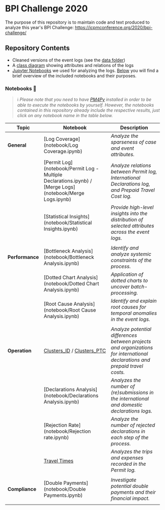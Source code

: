 # BPI Challenge 2020

The purpose of this repository is to maintain code and text produced to analyze this year's BPI Challenge: https://icpmconference.org/2020/bpi-challenge/

## Repository Contents
 * Cleaned versions of the event logs (see the [data folder](data/cleaned_logs))
 * A [class diagram](data-model/Classdiagram.png) showing attributes and relations of the logs
 * [Jupyter Notebooks](notebook) we used for analyzing the logs. [Below](#notebooks) you will find a brief overview of the included notebooks and their purposes.


### Notebooks 📓
> ℹ️ *Please note that you need to have [PM4Py](https://pm4py.fit.fraunhofer.de/install) installed in order to be able to execute the notebooks by yourself. However, the notebooks contained in this repository already include the respective results, just click on any notebook name in the table below.*

| Topic           | Notebook                   | Description |
|-----------------|----------------------------|-------------|
| **General**      | [Log Coverage](notebook/Log Coverage.ipynb)               | *Analyze the sparseness of case and event attributes.*            |
|                 | [Permit Log](notebook/Permit Log - Multiple Declarations.ipynb) / [Merge Logs](notebook/Merge Logs.ipynb)    | *Analyze relations between Permit log, International Declarations log, and Prepaid Travel Cost log.*            |
|                 | [Statistical Insights](notebook/Statistical Insights.ipynb)       | *Provide high-level insights into the distribution of selected attributes across the event logs.*            |
|                 |                            |             |
| **Performance** | [Bottleneck Analysis](notebook/Bottleneck Analysis.ipynb)        | *Identify and analyze systemic constraints of the process.* |
|                 | [Dotted Chart Analysis](notebook/Dotted Chart Analysis.ipynb)      | *Application of dotted charts to uncover batch-processing.*            |
|                 | [Root Cause Analysis](notebook/Root Cause Analysis.ipynb)        | *Identify and explain root causes for temporal anomalies in the event logs.* |
|                 |                            |             |
| **Operation**   | [Clusters_ID](notebook/Clusters_ID.ipynb) / [Clusters_PTC](notebook/Clusters_PTC.ipynb) | *Analyze potential differences between projects and organizations for international declarations and prepaid travel costs.*            |
|                 | [Declarations Analysis](notebook/Declarations Analysis.ipynb)      |  *Analyzes the number of (re)submissions in the international and domestic declarations logs.*           |
|                 | [Rejection Rate](notebook/Rejection rate.ipynb)             | *Analyze the number of rejected declarations in each step of the process.* |
|                 | [Travel Times](notebook/TravelTimes.ipynb)               | *Analyzes the trips and expenses recorded in the Permit log.*            |
|                 |                            |             |
| **Compliance**  | [Double Payments](notebook/Double Payments.ipynb)            | *Investigate potential double payments and their financial impact.* |
|                 |                            |             |

